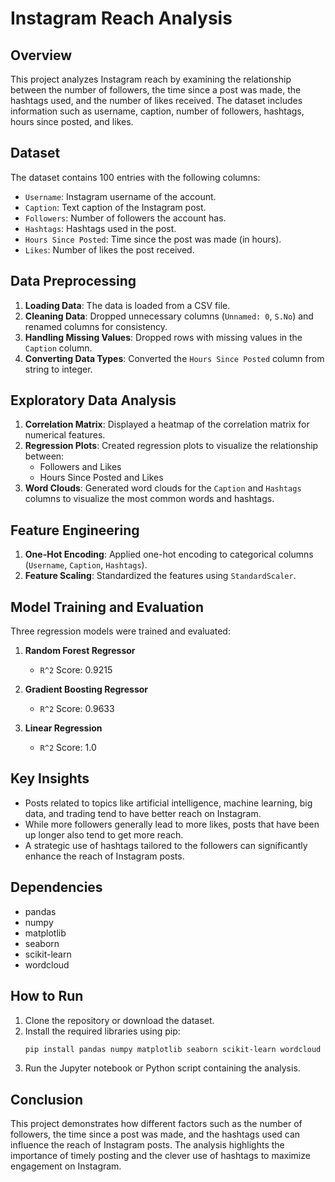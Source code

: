 
# Instagram Reach Analysis

## Overview

This project analyzes Instagram reach by examining the relationship between the number of followers, the time since a post was made, the hashtags used, and the number of likes received. The dataset includes information such as username, caption, number of followers, hashtags, hours since posted, and likes.

## Dataset

The dataset contains 100 entries with the following columns:
- `Username`: Instagram username of the account.
- `Caption`: Text caption of the Instagram post.
- `Followers`: Number of followers the account has.
- `Hashtags`: Hashtags used in the post.
- `Hours Since Posted`: Time since the post was made (in hours).
- `Likes`: Number of likes the post received.

## Data Preprocessing

1. **Loading Data**: The data is loaded from a CSV file.
2. **Cleaning Data**: Dropped unnecessary columns (`Unnamed: 0`, `S.No`) and renamed columns for consistency.
3. **Handling Missing Values**: Dropped rows with missing values in the `Caption` column.
4. **Converting Data Types**: Converted the `Hours Since Posted` column from string to integer.

## Exploratory Data Analysis

1. **Correlation Matrix**: Displayed a heatmap of the correlation matrix for numerical features.
2. **Regression Plots**: Created regression plots to visualize the relationship between:
   - Followers and Likes
   - Hours Since Posted and Likes
3. **Word Clouds**: Generated word clouds for the `Caption` and `Hashtags` columns to visualize the most common words and hashtags.

## Feature Engineering

1. **One-Hot Encoding**: Applied one-hot encoding to categorical columns (`Username`, `Caption`, `Hashtags`).
2. **Feature Scaling**: Standardized the features using `StandardScaler`.

## Model Training and Evaluation

Three regression models were trained and evaluated:

1. **Random Forest Regressor**
   - `R^2` Score: 0.9215

2. **Gradient Boosting Regressor**
   - `R^2` Score: 0.9633

3. **Linear Regression**
   - `R^2` Score: 1.0

## Key Insights

- Posts related to topics like artificial intelligence, machine learning, big data, and trading tend to have better reach on Instagram.
- While more followers generally lead to more likes, posts that have been up longer also tend to get more reach.
- A strategic use of hashtags tailored to the followers can significantly enhance the reach of Instagram posts.

## Dependencies

- pandas
- numpy
- matplotlib
- seaborn
- scikit-learn
- wordcloud

## How to Run

1. Clone the repository or download the dataset.
2. Install the required libraries using pip:
   ```bash
   pip install pandas numpy matplotlib seaborn scikit-learn wordcloud
   ```
3. Run the Jupyter notebook or Python script containing the analysis.

## Conclusion

This project demonstrates how different factors such as the number of followers, the time since a post was made, and the hashtags used can influence the reach of Instagram posts. The analysis highlights the importance of timely posting and the clever use of hashtags to maximize engagement on Instagram.
